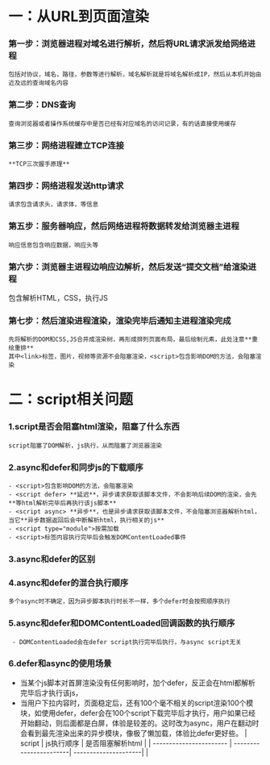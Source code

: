 # 一：从URL到页面渲染
  ### 第一步：浏览器进程对域名进行解析，然后将URL请求派发给网络进程
    包括对协议，域名，路径，参数等进行解析，域名解析就是将域名解析成IP，然后从本机开始由近及远的查询域名内容
  ### 第二步：DNS查询
    查询浏览器或者操作系统缓存中是否已经有对应域名的访问记录，有的话直接使用缓存
  ### 第三步：网络进程建立TCP连接
    **TCP三次握手原理**
  ### 第四步：网络进程发送http请求
    请求包含请求头，请求体，等信息
  ### 第五步：服务器响应，然后网络进程将数据转发给浏览器主进程
    响应信息包含响应数据，响应头等
  ### 第六步：浏览器主进程边响应边解析，然后发送“提交文档”给渲染进程
  包含解析HTML，CSS，执行JS
  ### 第七步：然后渲染进程渲染，渲染完毕后通知主进程渲染完成
    先将解析的DOM和CSS,JS合并成渲染树，再形成排列页面布局，最后绘制元素，此处注意**重绘重排**
    其中<link>标签，图片，视频等资源不会阻塞渲染，<script>包含影响DOM的方法，会阻塞渲染
    
# 二：script相关问题
  ### 1.script是否会阻塞html渲染，阻塞了什么东西
    script阻塞了DOM解析，js执行，从而阻塞了浏览器渲染
  ### 2.async和defer和同步js的下载顺序
    - <script>包含影响DOM的方法，会阻塞渲染
    - <script defer> **延迟**，异步请求获取该脚本文件，不会影响后续DOM的渲染，会先**等html解析完毕后再执行该js脚本**
    - <script async> **异步**，也是异步请求获取该脚本文件，不会阻塞浏览器解析html，当它**异步数据返回后会中断解析html，执行相关的js**
    - <script type="module">按需加载
    - <script>标签内容执行完毕后会触发DOMContentLoaded事件
  ### 3.async和defer的区别
  ### 4.async和defer的混合执行顺序
    多个async时不确定，因为异步脚本执行时长不一样，多个defer时会按照顺序执行
  ### 5.async和defer和DOMContentLoaded回调函数的执行顺序
     - DOMContentLoaded会在defer script执行完毕后执行，与async script无关
  ### 6.defer和async的使用场景
   - 当某个js脚本对首屏渲染没有任何影响时，加个defer，反正会在html都解析完毕后才执行该js，
   - 当用户下拉内容时，页面稳定后，还有100个毫不相关的script渲染100个模块，如使用defer，defer会在100个script下载完毕后才执行，用户如果已经开始翻动，则后面都是白屏，体验是较差的。这时改为async，用户在翻动时会看到最先渲染出来的异步模块，像极了懒加载，体验比defer更好些。
    |         script          |       js执行顺序       |  是否阻塞解析html    |
    | ----------------------- | -----------------------| ---------------------|
    |          <script>       |    按html顺序执行      |         阻塞         |
    |      <script async>     |    按请求返回顺序      |        可能阻塞      |
    |      <script defer>     |    按html顺序执行      |        不阻塞        |

# 三：渲染进程的详细渲染流程
  ### （1）使用**html解析器**将html页面转换成DOM树，ParseHTML
  ### （2）将css解析成CSS树，ParserCSS
  - 如果css样式没有通过link标签引入，样式还是会通过html解析器解析。
  - **link会阻塞浏览器的渲染**，因为本质上link解析也是浏览器解析的一部分，但**不会阻塞DOM解析**。
  - CSS文件的引入如果放在底部会阻塞DOM渲染。
  ### （3）计算DOM树每个节点的具体样式,Attachment
  ### （4）DOM树+ CSS树 --> 布局树 
  ### （5）根据布局树生成图层树 update LayerTree
  ### （6）绘制图层 paint
  ### （7）组合图层
  - 图层树：什么样的场景可以生成图层树呢？打开调试工具的layers工具就可以看到图层树
  添加css 3d的元素，position:fixed的元素，video标签，canvas,css3动画
# 四：重绘重排
  - layout为重排，重排就是**回流**。
    - 更新元素的**几何属性**，**计算所有元素在窗口的位置,**。当添加，删除元素，修改大小，位置等时会触发
  - repaint为重绘。
    - 更新元素的**绘制属性**重新**计算所有元素在窗口具体呈现的内容**，比如改变背景颜色。
    重绘重排是以图层为单位进行的,
    重排一定触发重绘，但重绘不一定会触发重排。

# 五：performance API
  ### :,
|   时间节点  |              描述              |                             含义                          |
| ----------- | -------------------------------| ----------------------------------------------------------|
|      TTFB   |       time to first byte       |             从请求到数据返回第一个字节所消耗的时间        |
|      TTI    |      time to interactive       |              DOM树构建完毕，代表可以绑定事件              |
|      DCL    |         domContentLoaded       |   当html文档被完全加载和解析完成后触发domContentLoaded    |
|       L     |               onLoad           |                  依赖资源全部加载完毕后触发               |
|      FP     |            first paint         |               首次绘制，第一个像素点绘制到屏幕的时间      |
|      FCP    |    first contentful Paint      |                     首次绘制任何内容的时间                |
|      FMP    |    first meaningful paint      |           首次有意义的绘制，它是衡量页面可用性的标准      |
|      LCP    |   largest contentfule paint    |             viewport中最大的页面元素加载的时间            |
|      FID    |         first input delay      |             用户首次和页面交互到页面响应的时间            |